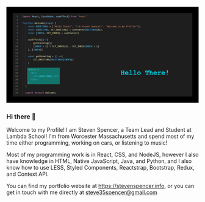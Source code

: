 ![Welcome Gif](https://github.com/SSWSpencer/SSWSpencer/blob/master/githubgif.gif?raw=true)

### Hi there 👋

Welcome to my Profile! I am Steven Spencer, a Team Lead and Student at Lambda School!
I'm from Worcester Massachusetts and spend most of my time either programming, working on cars, or listening to music!

Most of my programming work is in React, CSS, and NodeJS, however I also have knowledge in HTML, Native JavaScript, Java, and Python, and I also know how to use LESS, Styled Components, Reactstrap, Bootstrap, Redux, and Context API.

You can find my portfolio website at https://stevenspencer.info, or you can get in touch with me directly at steve35spencer@gmail.com
